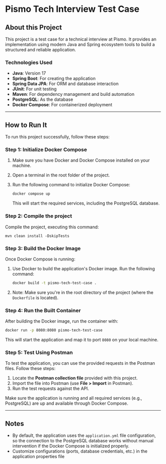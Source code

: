 # **Pismo Tech Interview Test Case**

## **About this Project**

This project is a test case for a technical interview at Pismo. It provides an implementation using modern Java and Spring ecosystem tools to build a structured and reliable application.

### **Technologies Used**
- **Java**: Version 17
- **Spring Boot**: For creating the application
- **Spring Data JPA**: For ORM and database interaction
- **JUnit**: For unit testing
- **Maven**: For dependency management and build automation
- **PostgreSQL**: As the database
- **Docker Compose**: For containerized deployment

---

## **How to Run It**

To run this project successfully, follow these steps:

### **Step 1: Initialize Docker Compose**
1. Make sure you have Docker and Docker Compose installed on your machine.
2. Open a terminal in the root folder of the project.
3. Run the following command to initialize Docker Compose:

   ```bash
   docker compose up
   ```

   This will start the required services, including the PostgreSQL database.

### **Step 2: Compile the project**
Compile the project, executing this command:

``
  mvn clean install -DskipTests
``
### **Step 3: Build the Docker Image**
Once Docker Compose is running:

1. Use Docker to build the application's Docker image. Run the following command:

   ```bash
   docker build -t pismo-tech-test-case .
   ```

2. Note: Make sure you're in the root directory of the project (where the `Dockerfile` is located).

### **Step 4: Run the Built Container**

After building the Docker image, run the container with:

```bash
docker run -p 8080:8080 pismo-tech-test-case
```

This will start the application and map it to port `8080` on your local machine.

### **Step 5: Test Using Postman**

To test the application, you can use the provided requests in the Postman files. Follow these steps:

1. Locate the **Postman collection file** provided with this project.
2. Import the file into Postman (use **File > Import** in Postman).
3. Run the test requests against the API.

Make sure the application is running and all required services (e.g., PostgreSQL) are up and available through Docker Compose.

---

## Notes

- By default, the application uses the `application.yml` file configuration, so the connection to the PostgreSQL database works without manual intervention if the Docker Compose is initialized properly.
- Customize configurations (ports, database credentials, etc.) in the application properties file